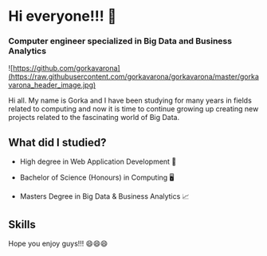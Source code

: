 # Hi everyone!!! 👋
### Computer engineer specialized in Big Data and Business Analytics

![https://github.com/gorkavarona](https://raw.githubusercontent.com/gorkavarona/gorkavarona/master/gorkavarona_header_image.jpg)

Hi all. My name is Gorka and I have been studying for many years in fields related to computing and now it is time to continue growing up creating new projects related to the fascinating world of Big Data. 

## What did I studied?
   
- High degree in Web Application Development 📲 

- Bachelor of Science (Honours) in Computing 🖥️

- Masters Degree in Big Data & Business Analytics 📈

## Skills


Hope you enjoy guys!!! 😄😄😄

<!--
**gorkavarona/gorkavarona** is a ✨ _special_ ✨ repository because its `README.md` (this file) appears on your GitHub profile.

Here are some ideas to get you started:

- 🔭 I’m currently working on ...
- 🌱 I’m currently learning ...
- 👯 I’m looking to collaborate on ...
- 🤔 I’m looking for help with ...
- 💬 Ask me about ...
- 📫 How to reach me: ...
- 😄 Pronouns: ...
- ⚡ Fun fact: ...
-->
